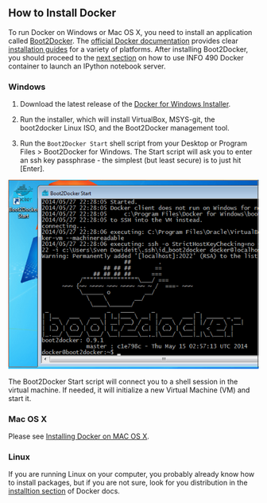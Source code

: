 ## How to Install Docker

To run Docker on Windows or Mac OS X, you need to install an application called
[Boot2Docker](http://boot2docker.io/). The [official Docker documentation](https://docs.docker.com/) provides clear [installation guides](https://docs.docker.com/installation/#installation) for a variety of platforms. After installing Boot2Docker, you should proceed to the [next section](docker_running_ipynb.md) on how to use INFO 490 Docker container to launch an IPython notebook server.

### Windows

1. Download the latest release of the [Docker for Windows Installer](https://github.com/boot2docker/windows-installer/releases/latest).

2. Run the installer, which will install VirtualBox, MSYS-git, the boot2docker Linux ISO, and the Boot2Docker management tool.

3. Run the `Boot2Docker Start` shell script from your Desktop or Program Files > Boot2Docker for Windows. The Start script will ask you to enter an ssh key passphrase - the simplest (but least secure) is to just hit [Enter].

![windows boot2docker start](windows-boot2docker-start.png)

The Boot2Docker Start script will connect you to a shell session in the virtual machine. If needed, it will initialize a new Virtual Machine (VM) and start it.

### Mac OS X

Please see [Installing Docker on MAC OS
X](https://docs.docker.com/installation/mac/).

### Linux

If you are running Linux on your computer, you probably already know how to
install packages, but if you are not sure, look for you distribution in the
[installtion section](https://docs.docker.com/installation/#installation) of
Docker docs.
